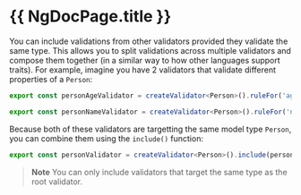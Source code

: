 # {{ NgDocPage.title }}

You can include validations from other validators provided they validate the same type. This allows you to split validations across multiple validators and compose them together (in a similar way to how other languages support traits). For example, imagine you have 2 validators that validate different properties of a `Person`:

```typescript
export const personAgeValidator = createValidator<Person>().ruleFor('age', greaterThanOrEquals(18));

export const personNameValidator = createValidator<Person>().ruleFor('name', notNull());
```

Because both of these validators are targetting the same model type `Person`, you can combine them using the `include()` function:

```typescript
export const personValidator = createValidator<Person>().include(personAgeValidator).include(personNameValidator);
```

> **Note**
> You can only include validators that target the same type as the root validator.

